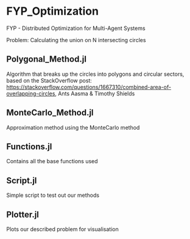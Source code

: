 # FYP_Optimization
FYP - Distributed Optimization for Multi-Agent Systems

Problem: Calculating the union on N intersecting circles

## Polygonal_Method.jl
Algorithm that breaks up the circles into polygons and circular sectors, based on the StackOverflow post:
https://stackoverflow.com/questions/1667310/combined-area-of-overlapping-circles, Ants Aasma & Timothy Shields

## MonteCarlo_Method.jl
Approximation method using the MonteCarlo method

## Functions.jl
Contains all the base functions used

## Script.jl
Simple script to test out our methods

## Plotter.jl
Plots our described problem for visualisation
